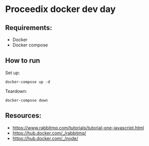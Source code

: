 # Proceedix docker dev day
## Requirements:
- Docker
- Docker compose
## How to run
Set up:
```
docker-compose up -d
```

Teardown:
```
docker-compose down
```

## Resources:
- https://www.rabbitmq.com/tutorials/tutorial-one-javascript.html
- https://hub.docker.com/_/rabbitmq/
- https://hub.docker.com/_/node/